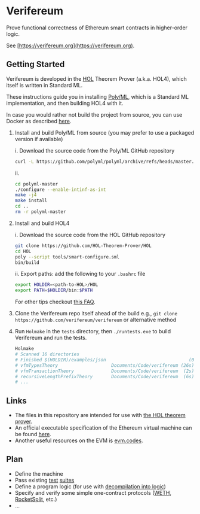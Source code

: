 # Verifereum

Prove functional correctness of Ethereum smart contracts in higher-order logic.

See [https://verifereum.org](https://verifereum.org).

## Getting Started

Verifereum is developed in the [HOL](https://hol-theorem-prover.org) Theorem
Prover (a.k.a. HOL4), which itself is written in Standard ML.

These instructions guide you in installing [Poly/ML](https://polyml.org), which
is a Standard ML implementation, and then building HOL4 with it.

In case you would rather not build the project from source, you can use Docker
as described [here](docs/run-with-docker.md).

1.  Install and build Poly/ML from source (you may prefer to use a packaged version if available)

    i. Download the source code from the Poly/ML GitHub repository

    ```bash
    curl -L https://github.com/polyml/polyml/archive/refs/heads/master.zip | bsdtar -xf -
    ```

    ii.

    ```bash
    cd polyml-master
    ./configure --enable-intinf-as-int
    make -j4
    make install
    cd ..
    rm -r polyml-master
    ```

2.  Install and build HOL4

    i. Download the source code from the HOL GitHub repository

    ```bash
    git clone https://github.com/HOL-Theorem-Prover/HOL
    cd HOL
    poly --script tools/smart-configure.sml
    bin/build
    ```

    ii. Export paths: add the following to your `.bashrc` file

    ```bash
    export HOLDIR=<path-to-HOL>/HOL
    export PATH=$HOLDIR/bin:$PATH
    ```

    For other tips checkout [this FAQ](https://hol-theorem-prover.org/faq.html).

3. Clone the Verifereum repo itself ahead of the build e.g., `git clone https://github.com/verifereum/verifereum` or alternative method

4. Run `Holmake` in the `tests` directory, then `./runtests.exe` to build Verifereum and run the tests.

    ```bash
    Holmake
    # Scanned 16 directories
    # Finished $(HOLDIR)/examples/json                               (0.000s)
    # vfmTypesTheory                    Documents/Code/verifereum (26s)     OK
    # vfmTransactionTheory              Documents/Code/verifereum  (2s)     OK
    # recursiveLengthPrefixTheory       Documents/Code/verifereum  (6s)     OK
    # ...
    ```

## Links

* The files in this repository are intended for use with [the HOL theorem prover](https://hol-theorem-prover.org).
* An official executable specification of the Ethereum virtual machine can be found [here](https://github.com/ethereum/execution-specs).
* Another useful resources on the EVM is [evm.codes](https://evm.codes).

## Plan

* Define the machine
* Pass existing [test](https://github.com/ethereum/tests) [suites](https://github.com/ethereum/execution-spec-tests)
* Define a program logic (for use with [decompilation into logic](https://www.cse.chalmers.se/~myreen/decompilation.html))
* Specify and verify some simple one-contract protocols ([WETH](https://etherscan.io/address/0xc02aaa39b223fe8d0a0e5c4f27ead9083c756cc2#code), [RocketSplit](https://github.com/xrchz/rocketsplit), etc.)
* ...
